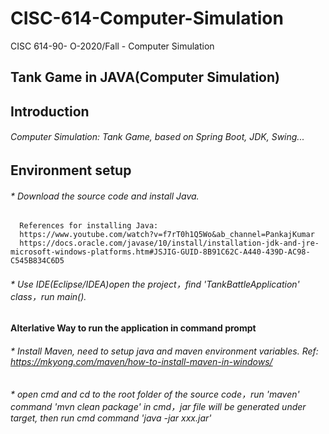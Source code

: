 # CISC-614-Computer-Simulation
CISC 614-90- O-2020/Fall - Computer Simulation


Tank Game in JAVA(Computer Simulation)
---

## Introduction
###### Computer Simulation: Tank Game, based on Spring Boot, JDK, Swing...

## Environment setup

###### * Download the source code and install Java.
      References for installing Java:
      https://www.youtube.com/watch?v=f7rT0h1Q5Wo&ab_channel=PankajKumar
      https://docs.oracle.com/javase/10/install/installation-jdk-and-jre-microsoft-windows-platforms.htm#JSJIG-GUID-8B91C62C-A440-439D-AC98-C545B834C6D5
      
###### * Use IDE(Eclipse/IDEA)open the project，find 'TankBattleApplication' class，run main().


#### Alterlative Way to run the application in command prompt
###### * Install Maven, need to setup java and maven environment variables. Ref: https://mkyong.com/maven/how-to-install-maven-in-windows/
###### * open cmd and cd to the root folder of the source code，run 'maven' command 'mvn clean package' in cmd，jar file will be generated under target, then run cmd command 'java -jar xxx.jar'
